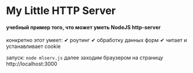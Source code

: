# My Little HTTP Server
#### учебный пример того, что может уметь NodeJS http-server

конкретно этот умеет:
✔ роутинг
✔ обработку данных форм
✔ читает и устанавливает cookie 

запуск: `node mlserv.js`
далее заходим браузером на страницу http://localhost:3000